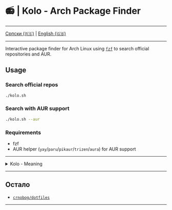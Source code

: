 # 📻 | Kolo - Arch Package Finder

---

[Српски (🇷🇸)](README.md) | [English (🇬🇧)](README-en.md)

---

Interactive package finder for Arch Linux using [`fzf`](https://github.com/junegunn/fzf) to search official repositories and AUR.

## Usage

### Search official repos

```bash
./kolo.sh
```

### Search with AUR support

```bash
./kolo.sh --aur
```

### Requirements

- fzf
- AUR helper (`yay`/`paru`/`pikaur`/`trizen`/`aura`) for AUR support

---

<details>
<summary>Kolo - Meaning</summary>

- Kolo (game): A traditional circular dance involving rhythmic movements, usually in a group.

- Electric circuit (Električno kolo): A pathway for electric current, including a power source and electronic components.

</details>

---

## Остало

- [`crnobog/dotfiles`](https://github.com/crnobog69/dotfiles)

---
